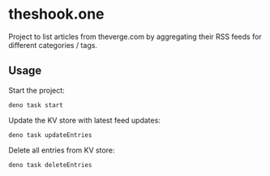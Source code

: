 # theshook.one

Project to list articles from theverge.com by aggregating their RSS feeds for different categories / tags.

## Usage

Start the project:

```
deno task start
```

Update the KV store with latest feed updates:

```
deno task updateEntries
```

Delete all entries from KV store:

```
deno task deleteEntries
```
